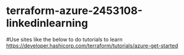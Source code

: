 # terraform-azure-2453108-linkedinlearning


#Use sites like the below to do tutorials to learn
https://developer.hashicorp.com/terraform/tutorials/azure-get-started

